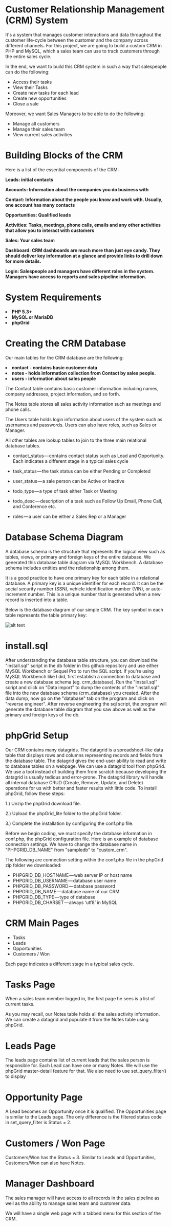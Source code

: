 # Customer Relationship Management (CRM) System

It's a system that manages customer interactions and data throughout the customer life-cycle between the customer and the company across different channels. For this project, we are going to build a custom CRM in PHP and MySQL, which a sales team can use to track customers through the entire sales cycle.

In the end, we want to build this CRM system in such a way that salespeople can do the following:

<ul>
  <li>Access their tasks</li>
  <li>View their Tasks</li>
  <li>Create new tasks for each lead</li>
  <li>Create new opportunities</li>
  <li>Close a sale</li>
</ul>

Moreover, we want Sales Managers to be able to do the following:

<ul>
  <li>Manage all customers</li>
  <li>Manage their sales team</li>
  <li>View current sales activities</li>
</ul>

# Building Blocks of the CRM

Here is a list of the essential components of the CRM:

<b>Leads: initial contacts</b>

<b>Accounts: Information about the companies you do business with</b>

<b>Contact: Information about the people you know and work with. Usually, one account has many contacts</b>

<b>Opportunities: Qualified leads</b>

<b>Activities: Tasks, meetings, phone calls, emails and any other activities that allow you to interact with customers</b>

<b>Sales: Your sales team</b>

<b>Dashboard: CRM dashboards are much more than just eye candy. They should deliver key information at a glance and provide links to drill down for more details.</b>

<b>Login: Salespeople and managers have different roles in the system. Managers have access to reports and sales pipeline information.</b>

# System Requirements

<li><b>PHP 5.3+</b></li>
<li><b>MySQL or MariaDB</b></li>
<li><b>phpGrid</b></li>

# Creating the CRM Database

Our main tables for the CRM database are the following:

<li><b>contact - contains basic customer data</b></li>
<li><b>notes - holds information collection from Contact by sales people.</b></li>
<li><b>users - information about sales people</b></li>

The Contact table contains basic customer information including names, company addresses, project information, and so forth.

The Notes table stores all sales activity information such as meetings and phone calls.

The Users table holds login information about users of the system such as usernames and passwords. Users can also have roles, such as Sales or Manager.

All other tables are lookup tables to join to the three main relational database tables.

- contact_status — contains contact status such as Lead and Opportunity. Each indicates a different stage in a typical sales cycle

- task_status — the task status can be either Pending or Completed

- user_status — a sale person can be Active or Inactive

- todo_type — a type of task either Task or Meeting

- todo_desc — description of a task such as Follow Up Email, Phone Call, and Conference etc.

- roles — a user can be either a Sales Rep or a Manager

# Database Schema Diagram

A database schema is the structure that represents the logical view such as tables, views, or primary and foreign keys of the entire database. We generated this database table diagram via MySQL Workbench. A database schema includes entities and the relationship among them.

It is a good practice to have one primary key for each table in a relational database. A primary key is a unique identifier for each record. It can be the social security number (SSN), vehicle identification number (VIN), or auto-increment number. This is a unique number that is generated when a new record is inserted into a table.

Below is the database diagram of our simple CRM. The key symbol in each table represents the table primary key:

![alt text](https://github.com/Hollow27/CRM-System-WebApp/blob/master/database/database%20table%20diagram.png)



# install.sql

After understanding the database table structure, you can download the "install.sql" script in the db folder in this github repository and use either MySQL Workbench or Sequel Pro to run the SQL script. If you're using MySQL Workbench like I did, first establish a connection to database and create a new database schema (eg. crm_database). Run the "install.sql" script and click on "Data import" to dump the contents of the "install.sql" file into the new database schema (crm_database) you created. After the data dump, now go on the "database" tab on the program and click on "reverse engineer". After reverse engineering the sql script, the program will generate the database table diagram that you saw above as well as the primary and foreign keys of the db.

# phpGrid Setup

Our CRM contains many datagrids. The datagrid is a spreadsheet-like data table that displays rows and columns representing records and fields from the database table. The datagrid gives the end-user ability to read and write to database tables on a webpage. We can use a datagrid tool from phpGrid. We use a tool instead of building them from scratch because developing the datagrid is usually tedious and error-prone. The datagrid library will handle all internal database CRUD (Create, Remove, Update, and Delete) operations for us with better and faster results with little code. To install phpGrid, follow these steps:

1.) Unzip the phpGrid download file.

2.) Upload the phpGrid_lite folder to the phpGrid folder.

3.) Complete the installation by configuring the conf.php file.

Before we begin coding, we must specify the database information in conf.php, the phpGrid configuration file. Here is an example of database connection settings. We have to change the database name in "PHPGRID_DB_NAME" from "sampledb" to "custom_crm".

The following are connection setting within the conf.php file in the phpGrid zip folder we downloaded:

- PHPGRID_DB_HOSTNAME — web server IP or host name
- PHPGRID_DB_USERNAME — database user name
- PHPGRID_DB_PASSWORD — database password
- PHPGRID_DB_NAME — database name of our CRM
- PHPGRID_DB_TYPE — type of database
- PHPGRID_DB_CHARSET — always ‘utf8’ in MySQL


# CRM Main Pages

- Tasks
- Leads
- Opportunities
- Customers / Won

Each page indicates a different stage in a typical sales cycle.


# Tasks Page

When a sales team member logged in, the first page he sees is a list of current tasks.

As you may recall, our Notes table holds all the sales activity information. We can create a datagrid and populate it from the Notes table using phpGrid.

# Leads Page

The leads page contains list of current leads that the sales person is responsible for. Each Lead can have one or many Notes. We will use the phpGrid master-detail feature for that. We also need to use set_query_filter() to display

# Opportunity Page

A Lead becomes an Opportunity once it is qualified. The Opportunities page is similar to the Leads page. The only difference is the filtered status code in set_query_filter is Status = 2.

# Customers / Won Page

Customers/Won has the Status = 3. Similar to Leads and Opportunities, Customers/Won can also have Notes.

# Manager Dashboard

The sales manager will have access to all records in the sales pipeline as well as the ability to manage sales team and customer data.

We will have a single web page with a tabbed menu for this section of the CRM.
